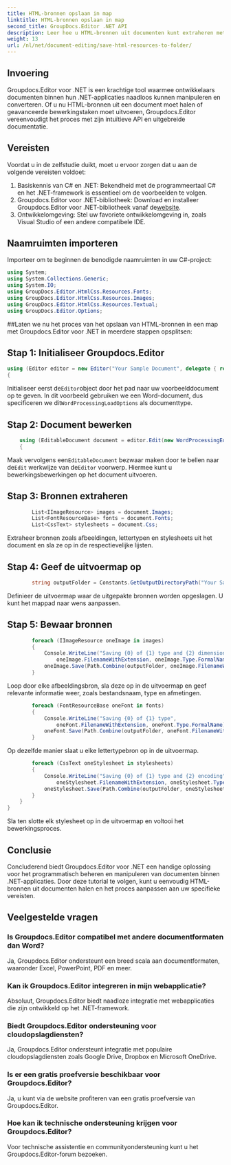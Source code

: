```yaml
---
title: HTML-bronnen opslaan in map
linktitle: HTML-bronnen opslaan in map
second_title: GroupDocs.Editor .NET API
description: Leer hoe u HTML-bronnen uit documenten kunt extraheren met Groupdocs.Editor voor .NET. Deze uitgebreide tutorial biedt stapsgewijze begeleiding voor ontwikkelaars.
weight: 13
url: /nl/net/document-editing/save-html-resources-to-folder/
---
```

## Invoering
Groupdocs.Editor voor .NET is een krachtige tool waarmee ontwikkelaars documenten binnen hun .NET-applicaties naadloos kunnen manipuleren en converteren. Of u nu HTML-bronnen uit een document moet halen of geavanceerde bewerkingstaken moet uitvoeren, Groupdocs.Editor vereenvoudigt het proces met zijn intuïtieve API en uitgebreide documentatie.
## Vereisten
Voordat u in de zelfstudie duikt, moet u ervoor zorgen dat u aan de volgende vereisten voldoet:
1. Basiskennis van C# en .NET: Bekendheid met de programmeertaal C# en het .NET-framework is essentieel om de voorbeelden te volgen.
2.  Groupdocs.Editor voor .NET-bibliotheek: Download en installeer Groupdocs.Editor voor .NET-bibliotheek vanaf de[website](https://releases.groupdocs.com/editor/net/).
3. Ontwikkelomgeving: Stel uw favoriete ontwikkelomgeving in, zoals Visual Studio of een andere compatibele IDE.

## Naamruimten importeren
Importeer om te beginnen de benodigde naamruimten in uw C#-project:
```csharp
using System;
using System.Collections.Generic;
using System.IO;
using GroupDocs.Editor.HtmlCss.Resources.Fonts;
using GroupDocs.Editor.HtmlCss.Resources.Images;
using GroupDocs.Editor.HtmlCss.Resources.Textual;
using GroupDocs.Editor.Options;
```
##Laten we nu het proces van het opslaan van HTML-bronnen in een map met Groupdocs.Editor voor .NET in meerdere stappen opsplitsen:
## Stap 1: Initialiseer Groupdocs.Editor
```csharp
using (Editor editor = new Editor("Your Sample Document", delegate { return new WordProcessingLoadOptions(); }))
{
```
 Initialiseer eerst de`Editor`object door het pad naar uw voorbeelddocument op te geven. In dit voorbeeld gebruiken we een Word-document, dus specificeren we dit`WordProcessingLoadOptions` als documenttype.
## Stap 2: Document bewerken
```csharp
	using (EditableDocument document = editor.Edit(new WordProcessingEditOptions()))
	{
```
 Maak vervolgens een`EditableDocument` bezwaar maken door te bellen naar de`Edit` werkwijze van de`Editor` voorwerp. Hiermee kunt u bewerkingsbewerkingen op het document uitvoeren.
## Stap 3: Bronnen extraheren
```csharp
		List<IImageResource> images = document.Images;
		List<FontResourceBase> fonts = document.Fonts;
		List<CssText> stylesheets = document.Css;
```
Extraheer bronnen zoals afbeeldingen, lettertypen en stylesheets uit het document en sla ze op in de respectievelijke lijsten.
## Stap 4: Geef de uitvoermap op
```csharp
		string outputFolder = Constants.GetOutputDirectoryPath("Your Sample Document");
```
Definieer de uitvoermap waar de uitgepakte bronnen worden opgeslagen. U kunt het mappad naar wens aanpassen.
## Stap 5: Bewaar bronnen
```csharp
		foreach (IImageResource oneImage in images)
		{
			Console.WriteLine("Saving {0} of {1} type and {2} dimensions",
				oneImage.FilenameWithExtension, oneImage.Type.FormalName, oneImage.LinearDimensions);
			oneImage.Save(Path.Combine(outputFolder, oneImage.FilenameWithExtension));
		}
```
Loop door elke afbeeldingsbron, sla deze op in de uitvoermap en geef relevante informatie weer, zoals bestandsnaam, type en afmetingen.
```csharp
		foreach (FontResourceBase oneFont in fonts)
		{
			Console.WriteLine("Saving {0} of {1} type",
				oneFont.FilenameWithExtension, oneFont.Type.FormalName);
			oneFont.Save(Path.Combine(outputFolder, oneFont.FilenameWithExtension));
		}
```
Op dezelfde manier slaat u elke lettertypebron op in de uitvoermap.
```csharp
		foreach (CssText oneStylesheet in stylesheets)
		{
			Console.WriteLine("Saving {0} of {1} type and {2} encoding",
				oneStylesheet.FilenameWithExtension, oneStylesheet.Type.FormalName, oneStylesheet.Encoding);
			oneStylesheet.Save(Path.Combine(outputFolder, oneStylesheet.FilenameWithExtension));
		}
	}
}
```
Sla ten slotte elk stylesheet op in de uitvoermap en voltooi het bewerkingsproces.

## Conclusie
Concluderend biedt Groupdocs.Editor voor .NET een handige oplossing voor het programmatisch beheren en manipuleren van documenten binnen .NET-applicaties. Door deze tutorial te volgen, kunt u eenvoudig HTML-bronnen uit documenten halen en het proces aanpassen aan uw specifieke vereisten.
## Veelgestelde vragen
### Is Groupdocs.Editor compatibel met andere documentformaten dan Word?
Ja, Groupdocs.Editor ondersteunt een breed scala aan documentformaten, waaronder Excel, PowerPoint, PDF en meer.
### Kan ik Groupdocs.Editor integreren in mijn webapplicatie?
Absoluut, Groupdocs.Editor biedt naadloze integratie met webapplicaties die zijn ontwikkeld op het .NET-framework.
### Biedt Groupdocs.Editor ondersteuning voor cloudopslagdiensten?
Ja, Groupdocs.Editor ondersteunt integratie met populaire cloudopslagdiensten zoals Google Drive, Dropbox en Microsoft OneDrive.
### Is er een gratis proefversie beschikbaar voor Groupdocs.Editor?
Ja, u kunt via de website profiteren van een gratis proefversie van Groupdocs.Editor.
### Hoe kan ik technische ondersteuning krijgen voor Groupdocs.Editor?
Voor technische assistentie en communityondersteuning kunt u het Groupdocs.Editor-forum bezoeken.